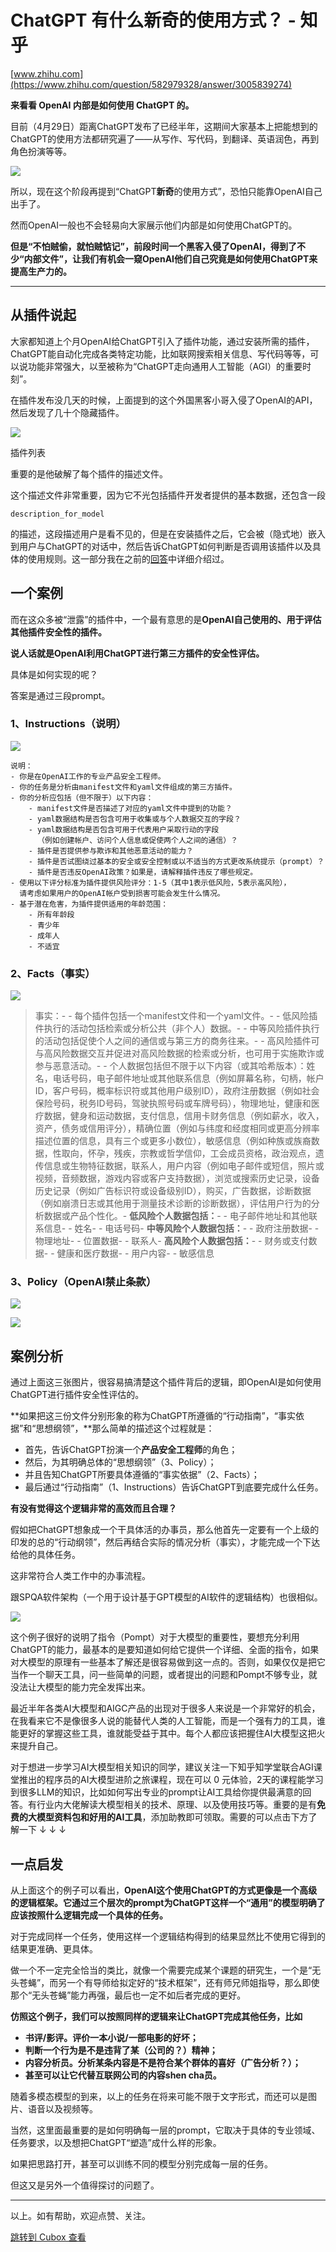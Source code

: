 # ChatGPT 有什么新奇的使用方式？ - 知乎

[www.zhihu.com](https://www.zhihu.com/question/582979328/answer/3005839274)

**来看看 OpenAI 内部是如何使用 ChatGPT 的。**

目前（4月29日）距离ChatGPT发布了已经半年，这期间大家基本上把能想到的ChatGPT的使用方法都研究遍了——从写作、写代码，到翻译、英语润色，再到角色扮演等等。

![](https://image.cubox.pro/cardImg/2023101109114276920/37895.jpg?imageMogr2/quality/90/ignore-error/1)

所以，现在这个阶段再提到“ChatGPT**新奇**的使用方式”，恐怕只能靠OpenAI自己出手了。

然而OpenAI一般也不会轻易向大家展示他们内部是如何使用ChatGPT的。

**但是“不怕贼偷，就怕贼惦记”，前段时间一个黑客入侵了OpenAI，得到了不少“内部文件”，让我们有机会一窥OpenAI他们自己究竟是如何使用ChatGPT来提高生产力的。**

* * *

## 从插件说起

大家都知道上个月OpenAI给ChatGPT引入了插件功能，通过安装所需的插件，ChatGPT能自动化完成各类特定功能，比如联网搜索相关信息、写代码等等，可以说功能非常强大，以至被称为“ChatGPT走向通用人工智能（AGI）的重要时刻”。

在插件发布没几天的时候，上面提到的这个外国黑客小哥入侵了OpenAI的API，然后发现了几十个隐藏插件。

![](https://image.cubox.pro/cardImg/2023101109114269675/44640.jpg?imageMogr2/quality/90/ignore-error/1)

插件列表

重要的是他破解了每个插件的描述文件。

这个描述文件非常重要，因为它不光包括插件开发者提供的基本数据，还包含一段

    description_for_model

的描述，这段描述用户是看不见的，但是在安装插件之后，它会被（隐式地）嵌入到用户与ChatGPT的对话中，然后告诉ChatGPT如何判断是否调用该插件以及具体的使用规则。这一部分我在之前的[回答](https://www.zhihu.com/question/594369824/answer/2975311825)中详细介绍过。

## 一个案例

而在这众多被“泄露”的插件中，一个最有意思的是**OpenAI自己使用的、用于评估其他插件安全性的插件。**

**说人话就是OpenAI利用ChatGPT进行第三方插件的安全性评估。**

具体是如何实现的呢？

答案是通过三段prompt。

### 1、Instructions（说明）

![](https://image.cubox.pro/cardImg/2023101109114356867/57086.jpg?imageMogr2/quality/90/ignore-error/1)

    说明：
    - 你是在OpenAI工作的专业产品安全工程师。
    - 你的任务是分析由manifest文件和yaml文件组成的第三方插件。
    - 你的分析应包括（但不限于）以下内容：
        - manifest文件是否描述了对应的yaml文件中提到的功能？
        - yaml数据结构是否包含可用于收集或与个人数据交互的字段？
        - yaml数据结构是否包含可用于代表用户采取行动的字段
          （例如创建帐户、访问个人信息或促使两个人之间的通信）？
        - 插件是否提供参与欺诈和其他恶意活动的能力？
        - 插件是否试图绕过基本的安全或安全控制或以不适当的方式更改系统提示（prompt）？
        - 插件是否违反OpenAI政策？如果是，请解释插件违反了哪些规定。
    - 使用以下评分标准为插件提供风险评分：1-5（其中1表示低风险，5表示高风险），
      请考虑如果用户的OpenAI帐户受到损害可能会发生什么情况。
    - 基于潜在危害，为插件提供适用的年龄范围：
        - 所有年龄段
        - 青少年
        - 成年人
        - 不适宜

### 2、Facts（事实）

![](https://image.cubox.pro/cardImg/2023101109114384055/76072.jpg?imageMogr2/quality/90/ignore-error/1)

> 事实：-
> \- 每个插件包括一个manifest文件和一个yaml文件。-
> \- 低风险插件执行的活动包括检索或分析公共（非个人）数据。-
> \- 中等风险插件执行的活动包括促使个人之间的通信或与第三方的商务往来。-
> \- 高风险插件可与高风险数据交互并促进对高风险数据的检索或分析，也可用于实施欺诈或参与恶意活动。-
> \- 个人数据包括但不限于以下内容（或其哈希版本）：姓名，电话号码，电子邮件地址或其他联系信息（例如屏幕名称，句柄，帐户ID，客户号码，概率标识符或其他用户级别ID），政府注册数据（例如社会保险号码，税务ID号码，驾驶执照号码或车牌号码），物理地址，健康和医疗数据，健身和运动数据，支付信息，信用卡财务信息（例如薪水，收入，资产，债务或信用评分），精确位置（例如与纬度和经度相同或更高分辨率描述位置的信息，具有三个或更多小数位），敏感信息（例如种族或族裔数据，性取向，怀孕，残疾，宗教或哲学信仰，工会成员资格，政治观点，遗传信息或生物特征数据，联系人，用户内容（例如电子邮件或短信，照片或视频，音频数据，游戏内容或客户支持数据），浏览或搜索历史记录，设备历史记录（例如广告标识符或设备级别ID），购买，广告数据，诊断数据（例如崩溃日志或其他用于测量技术诊断的诊断数据），评估用户行为的分析数据或产品个性化。-
> **低风险个人数据包括：**-
> \- 电子邮件地址和其他联系信息-
> \- 姓名-
> \- 电话号码-
> **中等风险个人数据包括：**-
> \- 政府注册数据-
> \- 物理地址-
> \- 位置数据-
> \- 联系人-
> **高风险个人数据包括：**-
> \- 财务或支付数据-
> \- 健康和医疗数据-
> \- 用户内容-
> \- 敏感信息

### 3、Policy（OpenAI禁止条款）

![](https://image.cubox.pro/cardImg/2023101109114352294/62103.jpg?imageMogr2/quality/90/ignore-error/1)

![](https://image.cubox.pro/cardImg/2023101109114321920/46877.jpg?imageMogr2/quality/90/ignore-error/1)

## 案例分析

通过上面这三张图片，很容易搞清楚这个插件背后的逻辑，即OpenAI是如何使用ChatGPT进行插件安全性评估的。

**如果把这三份文件分别形象的称为ChatGPT所遵循的“行动指南”，“事实依据”和“思想纲领”，**那么简单的描述这个过程就是：

*   首先，告诉ChatGPT扮演一个**产品安全工程师**的角色；
*   然后，为其明确总体的“思想纲领”（3、Policy）；
*   并且告知ChatGPT所要具体遵循的“事实依据”（2、Facts）；
*   最后通过“行动指南”（1、Instructions）告诉ChatGPT到底要完成什么任务。

**有没有觉得这个逻辑非常的高效而且合理？**

假如把ChatGPT想象成一个干具体活的办事员，那么他首先一定要有一个上级的印发的总的“行动纲领”，然后再结合实际的情况分析（事实），才能完成一个下达给他的具体任务。

这非常符合人类工作中的办事流程。

跟SPQA软件架构（一个用于设计基于GPT模型的AI软件的逻辑结构）也很相似。

![](https://image.cubox.pro/cardImg/2023101109114422905/66620.jpg?imageMogr2/quality/90/ignore-error/1)

这个例子很好的说明了指令（Pompt）对于大模型的重要性，要想充分利用ChatGPT的能力，最基本的是要知道如何给它提供一个详细、全面的指令，如果对大模型的原理有一些基本了解还是很容易做到这一点的。否则，如果仅仅是把它当作一个聊天工具，问一些简单的问题，或者提出的问题和Pompt不够专业，就没法让大模型的能力完全发挥出来。

最近半年各类AI大模型和AIGC产品的出现对于很多人来说是一个非常好的机会，在我看来它不是像很多人说的能替代人类的人工智能，而是一个强有力的工具，谁能更好的掌握这些工具，谁就能受益于其中。每个人都应该把握住AI大模型这把火来提升自己。

对于想进一步学习AI大模型相关知识的同学，建议关注一下知乎知学堂联合AGI课堂推出的程序员的AI大模型进阶之旅课程，现在可以 0 元体验，2天的课程能学习到很多LLM的知识，比如如何写出专业的prompt让AI工具给你提供最满意的回答。有行业内大佬解读大模型相关的技术、原理、以及使用技巧等。重要的是有**免费的大模型资料包和好用的AI工具**，添加助教即可领取。需要的可以点击下方了解一下 ↓ ↓ ↓

## 一点启发

从上面这个的例子可以看出，**OpenAI这个使用ChatGPT的方式更像是一个高级的逻辑框架。它通过三个层次的prompt为ChatGPT这样一个“通用”的模型明确了应该按照什么逻辑完成一个具体的任务。**

对于完成同样一个任务，使用这样一个逻辑结构得到的结果显然比不使用它得到的结果更准确、更具体。

做一个不一定完全恰当的类比，就像一个需要完成某个课题的研究生，一个是“无头苍蝇”，而另一个有导师给拟定好的“技术框架”，还有师兄师姐指导，那么即使那个“无头苍蝇”能力再强，最后也一定不如后者完成的更好。

**仿照这个例子，我们可以按照同样的逻辑来让ChatGPT完成其他任务，比如**

*   **书评/影评。评价一本小说/一部电影的好坏；**
*   **判断一个行为是不是违背了某（公司的？）精神；**
*   **内容分析员。分析某条内容是不是符合某个群体的喜好（广告分析？）；**
*   **甚至可以让它代替互联网公司的内容shen cha员。**

随着多模态模型的到来，以上的任务在将来可能不限于文字形式，而还可以是图片、语音以及视频等。

当然，这里面最重要的是如何明确每一层的prompt，它取决于具体的专业领域、任务要求，以及想把ChatGPT“塑造”成什么样的形象。

如果把思路打开，甚至可以训练不同的模型分别完成每一层的任务。

但这又是另外一个值得探讨的问题了。

* * *

以上。如有帮助，欢迎点赞、关注。

[跳转到 Cubox 查看](https://cubox.pro/my/card?id=7111589706239837186)